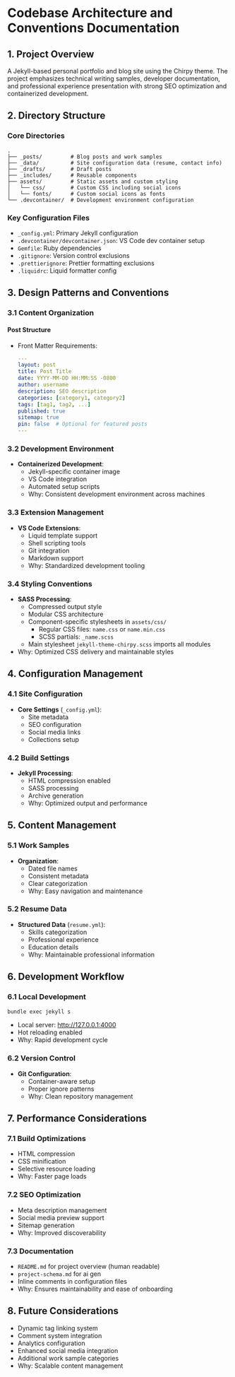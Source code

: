 # Codebase Architecture and Conventions Documentation

## 1. Project Overview

A Jekyll-based personal portfolio and blog site using the Chirpy theme. The project emphasizes technical writing samples, developer documentation, and professional experience presentation with strong SEO optimization and containerized development.

## 2. Directory Structure

### Core Directories

```ascii
.
├── _posts/         # Blog posts and work samples
├── _data/          # Site configuration data (resume, contact info)
├── _drafts/        # Draft posts
├── _includes/      # Reusable components
├── assets/         # Static assets and custom styling
│   └── css/        # Custom CSS including social icons
│   └── fonts/      # Custom social icons as fonts
└── .devcontainer/  # Development environment configuration
```

### Key Configuration Files

- `_config.yml`: Primary Jekyll configuration
- `.devcontainer/devcontainer.json`: VS Code dev container setup
- `Gemfile`: Ruby dependencies
- `.gitignore`: Version control exclusions
- `.prettierignore`: Prettier formatting exclusions
- `.liquidrc`: Liquid formatter config

## 3. Design Patterns and Conventions

### 3.1 Content Organization

#### Post Structure

- Front Matter Requirements:
  ```yaml
  ---
  layout: post
  title: Post Title
  date: YYYY-MM-DD HH:MM:SS -0800
  author: username
  description: SEO description
  categories: [category1, category2]
  tags: [tag1, tag2, ...]
  published: true
  sitemap: true
  pin: false  # Optional for featured posts
  ---
  ```

### 3.2 Development Environment

- **Containerized Development**:
  - Jekyll-specific container image
  - VS Code integration
  - Automated setup scripts
  - Why: Consistent development environment across machines

### 3.3 Extension Management

- **VS Code Extensions**:
  - Liquid template support
  - Shell scripting tools
  - Git integration
  - Markdown support
  - Why: Standardized development tooling

### 3.4 Styling Conventions

- **SASS Processing**:
  - Compressed output style
  - Modular CSS architecture
  - Component-specific stylesheets in `assets/css/`
    - Regular CSS files: `name.css` or `name.min.css`
    - SCSS partials: `_name.scss`
  - Main stylesheet `jekyll-theme-chirpy.scss` imports all modules
- Why: Optimized CSS delivery and maintainable styles

## 4. Configuration Management

### 4.1 Site Configuration

- **Core Settings** (`_config.yml`):
  - Site metadata
  - SEO configuration
  - Social media links
  - Collections setup

### 4.2 Build Settings

- **Jekyll Processing**:
  - HTML compression enabled
  - SASS processing
  - Archive generation
  - Why: Optimized output and performance

## 5. Content Management

### 5.1 Work Samples

- **Organization**:
  - Dated file names
  - Consistent metadata
  - Clear categorization
  - Why: Easy navigation and maintenance

### 5.2 Resume Data

- **Structured Data** (`resume.yml`):
  - Skills categorization
  - Professional experience
  - Education details
  - Why: Maintainable professional information

## 6. Development Workflow

### 6.1 Local Development

```bash
bundle exec jekyll s
```

- Local server: http://127.0.0.1:4000
- Hot reloading enabled
- Why: Rapid development cycle

### 6.2 Version Control

- **Git Configuration**:
  - Container-aware setup
  - Proper ignore patterns
  - Why: Clean repository management

## 7. Performance Considerations

### 7.1 Build Optimizations

- HTML compression
- CSS minification
- Selective resource loading
- Why: Faster page loads

### 7.2 SEO Optimization

- Meta description management
- Social media preview support
- Sitemap generation
- Why: Improved discoverability

### 7.3 Documentation

- `README.md` for project overview (human readable)
- `project-schema.md` for ai gen
- Inline comments in configuration files
- Why: Ensures maintainability and ease of onboarding

## 8. Future Considerations

- Dynamic tag linking system
- Comment system integration
- Analytics configuration
- Enhanced social media integration
- Additional work sample categories
- Why: Scalable content management

